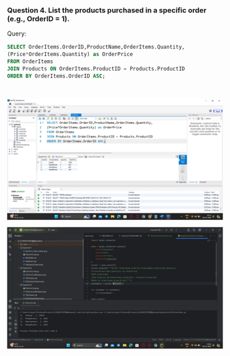 ### **Question 4. List the products purchased in a specific order (e.g., OrderID = 1).**
Query:<br>
```sql
SELECT OrderItems.OrderID,ProductName,OrderItems.Quantity,
(Price*OrderItems.Quantity) as OrderPrice
FROM OrderItems
JOIN Products ON OrderItems.ProductID = Products.ProductID
ORDER BY OrderItems.OrderID ASC;

```
<br>

![SQLQueryOutput.png](SQLQueryOutput.png)

![PythonCodeOutput.png](PythonCodeOutput.png)
